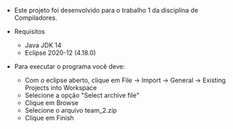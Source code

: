 - Este projeto foi desenvolvido para o trabalho 1 da disciplina de Compiladores.

- Requisitos
  - Java JDK 14
  - Eclipse 2020-12 (4.18.0)

- Para executar o programa você deve:
  - Com o eclipse aberto, clique em File -> Import -> General -> Existing
Projects into Workspace
  - Selecione a opção "Select archive file"
  - Clique em Browse
  - Selecione o arquivo team_2.zip
  - Clique em Finish